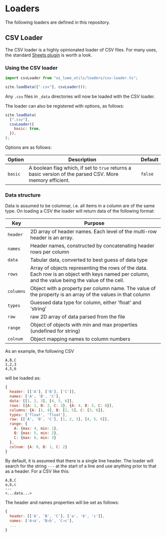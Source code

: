 # Loaders

The following loaders are defined in this repository.

## CSV Loader

The CSV loader is a highly opinionated loader of CSV files. For many uses, the
standard [Sheets plugin](https://lume.land/plugins/sheets/) is worth a look.

### Using the CSV loader

```js
import csvLoader from "oi_lume_utils/loaders/csv-loader.ts";

site.loadData([".csv"], csvLoader());
```

Any `.csv` files in `_data` directories will now be loaded with the CSV loader.

The loader can also be registered with options, as follows:

```js
site.loadData(
  [".csv"],
  csvLoader({
    basic: true,
  }),
);
```

Options are as follows:

| Option  | Description                                                                                              | Default |
| ------- | -------------------------------------------------------------------------------------------------------- | ------- |
| `basic` | A boolean flag which, if set to `true` returns a basic version of the parsed CSV. More memory efficient. | `false` |

### Data structure

Data is assumed to be columnar, i.e. all items in a column are of the same type.
On loading a CSV the loader will return data of the following format:

| Key       | Purpose                                                                                                                                          |
| --------- | ------------------------------------------------------------------------------------------------------------------------------------------------ |
| `header`  | 2D array of header names. Each level of the multi-row header is an array.                                                                        |
| `names`   | Header names, constructed by concatenating header rows per column                                                                                |
| `data`    | Tabular data, converted to best guess of data type                                                                                               |
| `rows`    | Array of objects representing the rows of the data. Each row is an object with keys named per column, and the value being the value of the cell. |
| `columns` | Object with a property per column name. The value of the property is an array of the values in that column                                       |
| `types`   | Guessed data type for column, either 'float' and 'string'                                                                                        |
| `raw`     | raw 2D array of data parsed from the file                                                                                                        |
| `range`   | Object of objects with min and max properties (undefined for string)                                                                             |
| `colnum`  | Object mapping names to column numbers                                                                                                           |

As an example, the following CSV

```
A,B,C
1,2,3
4,5,6
```

will be loaded as:

```js
{
  header: [['A'], ['B'], ['C']],
  names: ['A', 'B', 'C'],
  data: [[1, 2, 3], [4, 5, 6]],
  rows: [{A: 1, B: 2, C: 3}, {A: 4, B: 5, C: 6}],
  columns: {A: [1, 4], B: [2, 5], C: [3, 6]},
  types: ['float', 'float'],
  raw: [['A', 'B', 'C'], [1, 2, 3], [4, 5, 6]],
  range: {
    A: {max: 4, min: 1},
    B: {max: 5, min: 2},
    C: {max: 6, min: 3}
  },
  colnum: {A: 0, B: 1, C: 2}
}
```

By default, it is assumed that there is a single line header. The loader will
search for the string `---` at the start of a line and use anything prior to
that as a header. For a CSV like this:

```
A,B,C
a,b,c
---
<...data...>
```

The header and names properties will be set as follows:

```js
{
  header: [['A', 'B', 'C'], ['a', 'b', 'c']],
  names: ['A→a', 'B→b', 'C→c'],
  ...
}
```
